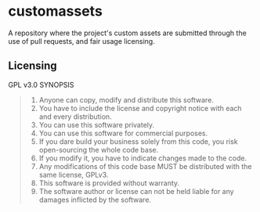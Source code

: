 # customassets
A repository where the project's custom assets are submitted through the use of pull requests, and fair usage licensing.

## Licensing

GPL v3.0 SYNOPSIS

> 1. Anyone can copy, modify and distribute this software.
> 2. You have to include the license and copyright notice with each and every distribution.
> 3. You can use this software privately.
> 4. You can use this software for commercial purposes.
> 5. If you dare build your business solely from this code, you risk open-sourcing the whole code base.
> 6. If you modify it, you have to indicate changes made to the code.
> 7. Any modifications of this code base MUST be distributed with the same license, GPLv3.
> 8. This software is provided without warranty.
> 9. The software author or license can not be held liable for any damages inflicted by the software.

